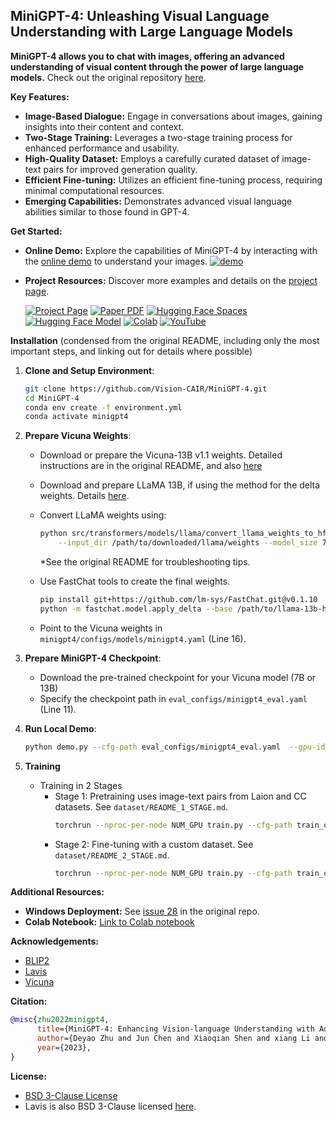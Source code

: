 ## MiniGPT-4: Unleashing Visual Language Understanding with Large Language Models

**MiniGPT-4 allows you to chat with images, offering an advanced understanding of visual content through the power of large language models.** Check out the original repository [here](https://github.com/RiseInRose/MiniGPT-4-ZH).

**Key Features:**

*   **Image-Based Dialogue:** Engage in conversations about images, gaining insights into their content and context.
*   **Two-Stage Training:** Leverages a two-stage training process for enhanced performance and usability.
*   **High-Quality Dataset:** Employs a carefully curated dataset of image-text pairs for improved generation quality.
*   **Efficient Fine-tuning:** Utilizes an efficient fine-tuning process, requiring minimal computational resources.
*   **Emerging Capabilities:** Demonstrates advanced visual language abilities similar to those found in GPT-4.

**Get Started:**

*   **Online Demo:** Explore the capabilities of MiniGPT-4 by interacting with the [online demo](https://minigpt-4.github.io) to understand your images.
    [![demo](figs/online_demo.png)](https://minigpt-4.github.io)
*   **Project Resources:** Discover more examples and details on the [project page](https://minigpt-4.github.io).

    [![Project Page](https://img.shields.io/badge/Project-Page-Green)](https://minigpt-4.github.io)
    [![Paper PDF](https://img.shields.io/badge/Paper-PDF-red)](MiniGPT_4.pdf)
    [![Hugging Face Spaces](https://img.shields.io/badge/%F0%9F%A4%97%20Hugging%20Face-Spaces-blue)](https://huggingface.co/spaces/Vision-CAIR/minigpt4)
    [![Hugging Face Model](https://img.shields.io/badge/%F0%9F%A4%97%20Hugging%20Face-Model-blue)](https://huggingface.co/Vision-CAIR/MiniGPT-4)
    [![Colab](https://colab.research.google.com/assets/colab-badge.svg)](https://colab.research.google.com/drive/1OK4kYsZphwt5DXchKkzMBjYF6jnkqh4R?usp=sharing)
    [![YouTube](https://badges.aleen42.com/src/youtube.svg)](https://www.youtube.com/watch?v=__tftoxpBAw&feature=youtu.be)

**Installation**
(condensed from the original README, including only the most important steps, and linking out for details where possible)

1.  **Clone and Setup Environment**:
    ```bash
    git clone https://github.com/Vision-CAIR/MiniGPT-4.git
    cd MiniGPT-4
    conda env create -f environment.yml
    conda activate minigpt4
    ```
2.  **Prepare Vicuna Weights**:
    *   Download or prepare the Vicuna-13B v1.1 weights. Detailed instructions are in the original README, and also [here](PrepareVicuna.md)
    *   Download and prepare LLaMA 13B, if using the method for the delta weights.  Details [here](https://github.com/facebookresearch/llama/issues/149).
    *   Convert LLaMA weights using:

        ```bash
        python src/transformers/models/llama/convert_llama_weights_to_hf.py \
            --input_dir /path/to/downloaded/llama/weights --model_size 7B --output_dir /output/path
        ```
        *See the original README for troubleshooting tips.
    *   Use FastChat tools to create the final weights.
        ```bash
        pip install git+https://github.com/lm-sys/FastChat.git@v0.1.10
        python -m fastchat.model.apply_delta --base /path/to/llama-13b-hf/  --target /path/to/save/working/vicuna/weight/  --delta /path/to/vicuna-13b-delta-v0/
        ```
    *   Point to the Vicuna weights in  `minigpt4/configs/models/minigpt4.yaml` (Line 16).

3.  **Prepare MiniGPT-4 Checkpoint**:
    *   Download the pre-trained checkpoint for your Vicuna model (7B or 13B)
    *   Specify the checkpoint path in `eval_configs/minigpt4_eval.yaml` (Line 11).

4.  **Run Local Demo**:
    ```bash
    python demo.py --cfg-path eval_configs/minigpt4_eval.yaml  --gpu-id 0
    ```

5.  **Training**
    *   Training in 2 Stages
        *   Stage 1:  Pretraining uses image-text pairs from Laion and CC datasets.  See `dataset/README_1_STAGE.md`.
            ```bash
            torchrun --nproc-per-node NUM_GPU train.py --cfg-path train_configs/minigpt4_stage1_pretrain.yaml
            ```
        *   Stage 2: Fine-tuning with a custom dataset.  See `dataset/README_2_STAGE.md`.
            ```bash
            torchrun --nproc-per-node NUM_GPU train.py --cfg-path train_configs/minigpt4_stage2_finetune.yaml
            ```

**Additional Resources:**

*   **Windows Deployment:**  See [issue 28](https://github.com/Vision-CAIR/MiniGPT-4/issues/28) in the original repo.
*   **Colab Notebook:** [Link to Colab notebook](https://colab.research.google.com/drive/1OK4kYsZphwt5DXchKkzMBjYF6jnkqh4R?usp=sharing)

**Acknowledgements:**

*   [BLIP2](https://huggingface.co/docs/transformers/main/model_doc/blip-2)
*   [Lavis](https://github.com/salesforce/LAVIS)
*   [Vicuna](https://github.com/lm-sys/FastChat)

**Citation:**

```bibtex
@misc{zhu2022minigpt4,
      title={MiniGPT-4: Enhancing Vision-language Understanding with Advanced Large Language Models},
      author={Deyao Zhu and Jun Chen and Xiaoqian Shen and xiang Li and Mohamed Elhoseiny},
      year={2023},
}
```

**License:**

*   [BSD 3-Clause License](LICENSE.md)
*   Lavis is also BSD 3-Clause licensed [here](LICENSE_Lavis.md).
